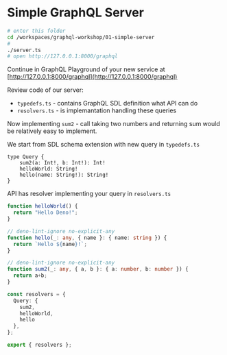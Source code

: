 # Simple GraphQL Server

```bash
# enter this folder
cd /workspaces/graphql-workshop/01-simple-server
#
./server.ts
# open http://127.0.0.1:8000/graphql
```

Continue in GraphQL Playground of your new service at [http://127.0.0.1:8000/graphql](http://127.0.0.1:8000/graphql)

Review code of our server:
* `typedefs.ts` - contains GraphQL SDL definition what API can do
* `resolvers.ts` - is implemantation handling these queries


Now implementing `sum2` - call taking two numbers and returning sum would be relatively easy to implement.

We start from SDL schema extension with new query in `typedefs.ts`
```
type Query {
    sum2(a: Int!, b: Int!): Int!
    helloWorld: String!
    hello(name: String!): String!
}
```

API has resolver implementing your query in `resolvers.ts`
```typescript
function helloWorld() {
  return "Hello Deno!";
}

// deno-lint-ignore no-explicit-any
function hello(_: any, { name }: { name: string }) {
  return `Hello ${name}!`;
}

// deno-lint-ignore no-explicit-any
function sum2(_: any, { a, b }: { a: number, b: number }) {
  return a+b;
}

const resolvers = {
  Query: {
    sum2,
    helloWorld,
    hello
  },
};

export { resolvers };

```